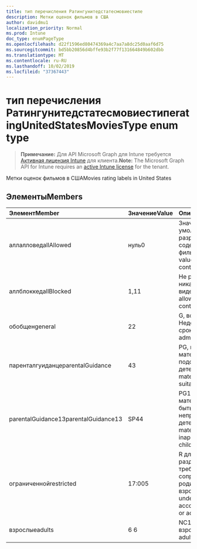 ```yaml
---
title: тип перечисления Ратингунитедстатесмовиестипе
description: Метки оценок фильмов в США
author: davidmu1
localization_priority: Normal
ms.prod: Intune
doc_type: enumPageType
ms.openlocfilehash: d22f1596ed80474369a4c7aa7a8dc25d0aaf6d75
ms.sourcegitcommit: bd5bb20856d4bffe93b2f77f131664849b602dbb
ms.translationtype: MT
ms.contentlocale: ru-RU
ms.lasthandoff: 10/02/2019
ms.locfileid: "37367443"
---
```

# <a name="ratingunitedstatesmoviestype-enum-type"></a><span data-ttu-id="3056d-103">тип перечисления Ратингунитедстатесмовиестипе</span><span class="sxs-lookup"><span data-stu-id="3056d-103">ratingUnitedStatesMoviesType enum type</span></span>

> <span data-ttu-id="3056d-104">**Примечание:** Для API Microsoft Graph для Intune требуется [Активная лицензия Intune](https://go.microsoft.com/fwlink/?linkid=839381) для клиента.</span><span class="sxs-lookup"><span data-stu-id="3056d-104">**Note:** The Microsoft Graph API for Intune requires an [active Intune license](https://go.microsoft.com/fwlink/?linkid=839381) for the tenant.</span></span>

<span data-ttu-id="3056d-105">Метки оценок фильмов в США</span><span class="sxs-lookup"><span data-stu-id="3056d-105">Movies rating labels in United States</span></span>

## <a name="members"></a><span data-ttu-id="3056d-106">Элементы</span><span class="sxs-lookup"><span data-stu-id="3056d-106">Members</span></span>
|<span data-ttu-id="3056d-107">Элемент</span><span class="sxs-lookup"><span data-stu-id="3056d-107">Member</span></span>|<span data-ttu-id="3056d-108">Значение</span><span class="sxs-lookup"><span data-stu-id="3056d-108">Value</span></span>|<span data-ttu-id="3056d-109">Описание</span><span class="sxs-lookup"><span data-stu-id="3056d-109">Description</span></span>|
|:---|:---|:---|
|<span data-ttu-id="3056d-110">аллалловед</span><span class="sxs-lookup"><span data-stu-id="3056d-110">allAllowed</span></span>|<span data-ttu-id="3056d-111">нуль</span><span class="sxs-lookup"><span data-stu-id="3056d-111">0</span></span>|<span data-ttu-id="3056d-112">Значение по умолчанию, разрешить все содержимое фильмов</span><span class="sxs-lookup"><span data-stu-id="3056d-112">Default value, allow all movies content</span></span>|
|<span data-ttu-id="3056d-113">аллблоккед</span><span class="sxs-lookup"><span data-stu-id="3056d-113">allBlocked</span></span>|<span data-ttu-id="3056d-114">1,1</span><span class="sxs-lookup"><span data-stu-id="3056d-114">1</span></span>|<span data-ttu-id="3056d-115">Не разрешать никакие видеоролики</span><span class="sxs-lookup"><span data-stu-id="3056d-115">Do not allow any movies content</span></span>|
|<span data-ttu-id="3056d-116">обобщен</span><span class="sxs-lookup"><span data-stu-id="3056d-116">general</span></span>|<span data-ttu-id="3056d-117">2</span><span class="sxs-lookup"><span data-stu-id="3056d-117">2</span></span>|<span data-ttu-id="3056d-118">G, все Недопущенные сроки</span><span class="sxs-lookup"><span data-stu-id="3056d-118">G, all ages admitted</span></span>|
|<span data-ttu-id="3056d-119">паренталгуиданце</span><span class="sxs-lookup"><span data-stu-id="3056d-119">parentalGuidance</span></span>|<span data-ttu-id="3056d-120">4</span><span class="sxs-lookup"><span data-stu-id="3056d-120">3</span></span>|<span data-ttu-id="3056d-121">PG, некоторые материалы могут не подойти для детей</span><span class="sxs-lookup"><span data-stu-id="3056d-121">PG, some material may not be suitable for children</span></span>|
|<span data-ttu-id="3056d-122">parentalGuidance13</span><span class="sxs-lookup"><span data-stu-id="3056d-122">parentalGuidance13</span></span>|<span data-ttu-id="3056d-123">SP4</span><span class="sxs-lookup"><span data-stu-id="3056d-123">4</span></span>|<span data-ttu-id="3056d-124">PG13, некоторые материалы могут быть неприемлемыми для детей 13</span><span class="sxs-lookup"><span data-stu-id="3056d-124">PG13, some material may be inappropriate for children under 13</span></span>|
|<span data-ttu-id="3056d-125">ограниченной</span><span class="sxs-lookup"><span data-stu-id="3056d-125">restricted</span></span>|<span data-ttu-id="3056d-126">17:00</span><span class="sxs-lookup"><span data-stu-id="3056d-126">5</span></span>|<span data-ttu-id="3056d-127">R для зрителей в разделе 17 требуется сопроводительный родитель или опекун взрослого</span><span class="sxs-lookup"><span data-stu-id="3056d-127">R, viewers under 17 require accompanying parent or adult guardian</span></span>|
|<span data-ttu-id="3056d-128">взрослые</span><span class="sxs-lookup"><span data-stu-id="3056d-128">adults</span></span>|<span data-ttu-id="3056d-129">6 </span><span class="sxs-lookup"><span data-stu-id="3056d-129">6</span></span>|<span data-ttu-id="3056d-130">NC17, только для взрослых</span><span class="sxs-lookup"><span data-stu-id="3056d-130">NC17, adults only</span></span>|




